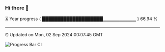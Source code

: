 ### Hi there 👋

⏳ Year progress { ████████████████████▁▁▁▁▁▁▁▁▁▁ } 66.94 %

---

⏰ Updated on Mon, 02 Sep 2024 00:07:45 GMT

![Progress Bar CI](https://github.com/EinsPommes/EinsPommes/blob/main/.github/workflows/main.yml)
